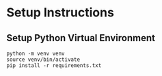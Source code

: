 # Setup Instructions

## Setup Python Virtual Environment
```
python -m venv venv
source venv/bin/activate
pip install -r requirements.txt
```
